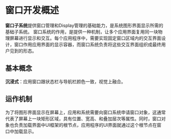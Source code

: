 # 窗口开发概述

**窗口子系统**提供窗口管理和Display管理的基础能力，是系统图形界面显示所需的基础子系统。
窗口系统的作用，是提供一种机制，让多个应用界面复用同一块物理屏幕进行显示和交互。每个应用程序中，需要实现固定窗口区域内的交互界面设计，窗口作用应用界面的显示容器，而窗口系统负责将这些交互界面组织成最终用户见到的形态。

## 基本概念


**沉浸式**：应用窗口跟状态栏与导航栏颜色一致，视觉上融合。

## 运作机制

为了将图形界面显示在屏幕上，应用和系统需要向窗口系统申请窗口对象，这通常代表了屏幕上一块矩形区域，具有位置、宽高、和叠加层次等属性。同时，窗口对象也负责加载界面中UI框架的根节点，应用程序的UI界面就通过这个根节点在窗口中加载显示。